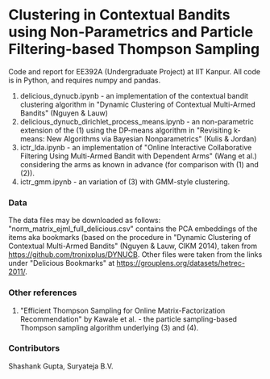 # Clustering in Contextual Bandits using Non-Parametrics and Particle Filtering-based Thompson Sampling

Code and report for EE392A (Undergraduate Project) at IIT Kanpur. All code is in Python, and requires numpy and pandas.

1. delicious_dynucb.ipynb - an implementation of the contextual bandit clustering algorithm in "Dynamic Clustering of Contextual Multi-Armed Bandits" (Nguyen & Lauw)
2. delicious_dynucb_dirichlet_process_means.ipynb - an non-parametric extension of the (1) using the DP-means algorithm in "Revisiting k-means: New Algorithms via Bayesian Nonparametrics" (Kulis & Jordan)
3. ictr_lda.ipynb - an implementation of "Online Interactive Collaborative Filtering Using Multi-Armed Bandit with Dependent Arms" (Wang et al.) considering the arms as known in advance (for comparison with (1) and (2)).
4. ictr_gmm.ipynb - an variation of (3) with GMM-style clustering.

### Data 

The data files may be downloaded as follows: "norm_matrix_ejml_full_delicious.csv" contains the PCA embeddings of the items aka bookmarks (based on the procedure in "Dynamic Clustering of Contextual Multi-Armed Bandits" (Nguyen & Lauw, CIKM 2014), taken from https://github.com/tronixplus/DYNUCB. Other files were taken from the links under "Delicious Bookmarks" at https://grouplens.org/datasets/hetrec-2011/. 

### Other references

1. "Efficient Thompson Sampling for Online Matrix-Factorization Recommendation" by Kawale et al. - the particle sampling-based Thompson sampling algorithm underlying (3) and (4).

### Contributors

Shashank Gupta, Suryateja B.V.
